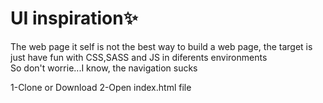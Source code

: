 # UI inspiration✨

The web page it self is not the best way to build a web page, the target is just have fun with CSS,SASS and JS in diferents environments<br/>
So don't worrie...I know, the navigation sucks

1-Clone or Download
2-Open index.html file
